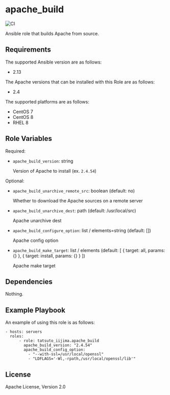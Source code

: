 # apache_build

![CI](https://github.com/tatsuto-iijima/ansible-role-apache-build/actions/workflows/molecule.yml/badge.svg)

Ansible role that builds Apache from source.

## Requirements

The supported Ansible version are as follows:
- 2.13

The Apache versions that can be installed with this Role are as follows:
- 2.4

The supported platforms are as follows:
- CentOS 7
- CentOS 8
- RHEL 8

## Role Variables

Required:

- `apache_build_version`: string

  Version of Apache to install (ex. `2.4.54`)

Optional:

- `apache_build_unarchive_remote_src`: boolean (default: no)

  Whether to download the Apache sources on a remote server

- `apache_build_unarchive_dest`: path (default: /usr/local/src)

  Apache unarchive dest

- `apache_build_configure_option`: list / elements=string (default: [])

  Apache config option

- `apache_build_make_target`: list / elements (default: [ { target: all, params: {} }, { target: install, params: {} } ])
  
  Apache make target

## Dependencies

Nothing.

## Example Playbook

An example of using this role is as follows:

```
- hosts: servers
  roles:
      - role: tatsuto_iijima.apache_build
        apache_build_version: "2.4.54"
        apache_build_config_option:
          - "--with-ssl=/usr/local/openssl"
          - "LDFLAGS='-Wl,-rpath,/usr/local/openssl/lib'"
```

## License

Apache License, Version 2.0
